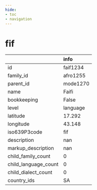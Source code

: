 ```yaml
---
hide:
- toc
- navigation
---
```

# fif
|                      | info     |
|:---------------------|:---------|
| id                   | faif1234 |
| family_id            | afro1255 |
| parent_id            | mode1270 |
| name                 | Faifi    |
| bookkeeping          | False    |
| level                | language |
| latitude             | 17.292   |
| longitude            | 43.148   |
| iso639P3code         | fif      |
| description          | nan      |
| markup_description   | nan      |
| child_family_count   | 0        |
| child_language_count | 0        |
| child_dialect_count  | 0        |
| country_ids          | SA       |